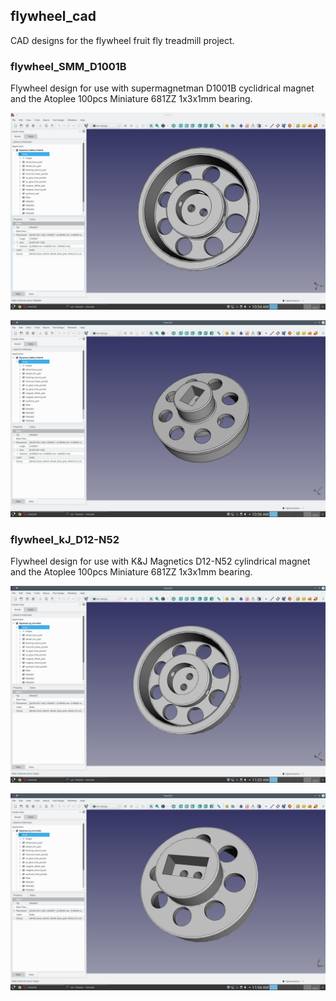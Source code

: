 ## flywheel_cad  

CAD designs for the flywheel fruit fly treadmill project.  


###  flywheel_SMM_D1001B
Flywheel design for use with supermagnetman D1001B cyclidrical magnet and the Atoplee 100pcs Miniature 681ZZ 1x3x1mm bearing.

![flywheel_SMM_D1001B_back](images/flywheel_SMM_D1001B_back.png)

![flywheel_SMM_D1001B_front](images/flywheel_SMM_D1001B_front.png)


###  flywheel_kJ_D12-N52
Flywheel design for use with K&J Magnetics D12-N52 cylindrical magnet and the Atoplee 100pcs Miniature 681ZZ 1x3x1mm bearing.

![flywheel_KJ_D12-N52_back](images/flywheel_KJ_D12-N52_back.png)

![flywheel_kJ_D12-N52_front](images/flywheel_KJ_D12-N52_front.png)








